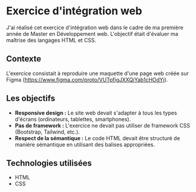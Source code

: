 # Exercice d'intégration web
J'ai réalisé cet exercice d'intégration web dans le cadre de ma première année de Master en Développement web. L'objectif était d'évaluer ma maîtrise des langages HTML et CSS.

## Contexte
L'exercice consistait à reproduire une maquette d'une page web créée sur Figma (https://www.figma.com/proto/VUTpfigJXXQiYab1cHOdYj).

## Les objectifs
- **Responsive design :** Le site web devait s'adapter à tous les types d'écrans (ordinateurs, tablettes, smartphones).
- **Pas de framework :** L'exercice ne devait pas utiliser de framework CSS (Bootstrap, Tailwind, etc.).
- **Respect de la sémantique :** Le code HTML devait être structuré de manière sémantique en utilisant des balises appropriées.

## Technologies utilisées
- HTML
- CSS